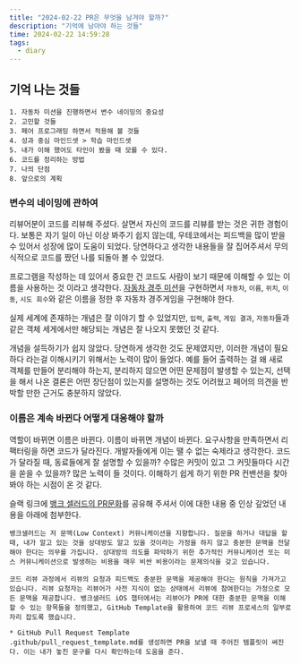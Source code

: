 ```yaml
---
title: "2024-02-22 PR은 무엇을 남겨야 할까?"
description: "기억에 남아야 하는 것들"
time: 2024-02-22 14:59:28
tags:
  - diary
---
```


## 기억 나는 것들

```
1. 자동차 미션을 진행하면서 변수 네이밍의 중요성
2. 고민할 것들
3. 페어 프로그래밍 하면서 적용해 볼 것들
4. 성과 중심 마인드셋 > 학습 마인드셋
5. 내가 이해 했어도 타인이 봤을 때 모를 수 있다.
6. 코드를 정리하는 방법
7. 나의 단점
8. 앞으로의 계획
```

### 변수의 네이밍에 관하여

리뷰어분이 코드를 리뷰해 주셨다. 살면서 자신의 코드를 리뷰를 받는 것은 귀한 경험이다. 보통은 자기 일이 아닌 이상 봐주기 쉽지 않는데, 우테코에서는 피드백을 많이 받을 수 있어서 성장에 많이 도움이 되었다. 당연하다고 생각한 내용들을 잘 집어주셔서 무의식적으로 코드를 짰던 나를 되돌아 볼 수 있었다.

프로그램을 작성하는 데 있어서 중요한 건 코드도 사람이 보기 때문에 이해할 수 있는 이름을 사용하는 것 이라고 생각한다. [자동차 경주 미션](https://github.com/woowacourse/java-racingcar)을 구현하면서 `자동차`, `이름`, `위치`, `이동`, `시도 회수`와 같은 이름을 정한 후 자동차 경주게임을 구현해야 한다.

실제 세계에 존재하는 개념은 잘 이야기 할 수 있었지만, `입력`, `출력`, `게임 결과`, `자동차`들과 같은 객체 세게에서만 해당되는 개념은 잘 나오지 못했던 것 같다. 

개념을 설득하기가 쉽지 않았다. 당연하게 생각한 것도 문제였지만, 이러한 개념이 필요하다 라는걸 이해시키기 위해서는 노력이 많이 들었다. 예를 들어 출력하는 걸 왜 새로 객체를 만들어 분리해야 하는지, 분리하지 않으면 어떤 문제점이 발생할 수 있는지, 선택을 해서 나온 결론은 어떤 장단점이 있는지를 설명하는 것도 어려웠고 페어의 의견을 반박할 만한 근거도 충분하지 않았다.


### 이름은 계속 바뀐다 어떻게 대응해야 할까

역할이 바뀌면 이름은 바뀐다. 이름이 바뀌면 개념이 바뀐다. 요구사항을 만족하면서 리팩터링을 하면 코드가 달라진다. 개발자들에게 이는 땔 수 없는 숙제라고 생각한다. 코드가 달라질 때, 동료들에게 잘 설명할 수 있을까? 수많은 커밋이 있고 그 커밋들마다 시간을 쏟을 수 있을까? 많은 노력이 들 것이다. 이해하기 쉽게 하기 위한 PR 컨밴션을 찾아봐야 하는 시점이 온 것 같다.

슬랙 링크에 [뱅크 셀러드의 PR문화](https://blog.banksalad.com/tech/banksalad-code-review-culture/#저-문맥low-context-커뮤니케이션을-지향하는-문화)를 공유해 주셔서 이에 대한 내용 중 인상 깊었던 내용을 아래에 첨부한다.

```
뱅크샐러드는 저 문맥(Low Context) 커뮤니케이션을 지향합니다. 질문을 하거나 대답을 할 때, 내가 알고 있는 것을 상대방도 알고 있을 것이라는 가정을 하지 않고 충분한 문맥을 전달해야 한다는 의무를 가집니다. 상대방의 의도를 파악하기 위한 추가적인 커뮤니케이션 또는 미스 커뮤니케이션으로 발생하는 비용을 매우 비싼 비용이라는 문제의식을 갖고 있습니다.

코드 리뷰 과정에서 리뷰의 요청과 피드백도 충분한 문맥을 제공해야 한다는 원칙을 가져가고 있습니다. 리뷰 요청자는 리뷰어가 사전 지식이 없는 상태에서 리뷰에 참여한다는 가정으로 모든 문맥을 제공합니다. 뱅크샐러드 iOS 챕터에서는 리뷰어가 PR에 대한 충분한 문맥을 이해할 수 있는 항목들을 정의했고, GitHub Template을 활용하여 코드 리뷰 프로세스의 일부로 자리 잡도록 했습니다.

* GitHub Pull Request Template
.github/pull_request_template.md를 생성하면 PR을 보낼 때 주어진 템플릿이 쎠진다. 이는 내가 놓친 문구를 다시 확인하는데 도움을 준다. 
```





